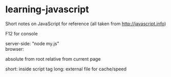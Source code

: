 # learning-javascript
Short notes on JavaScript for reference (all taken from http://javascript.info)

F12 for console

server-side: "node my.js"<br>
browser: <script></script>

<script src="/path/to/script.js"></script> absolute from root
<script src="script.js"></script> relative from current page

short: inside script tag
long: external file
for cache/speed

